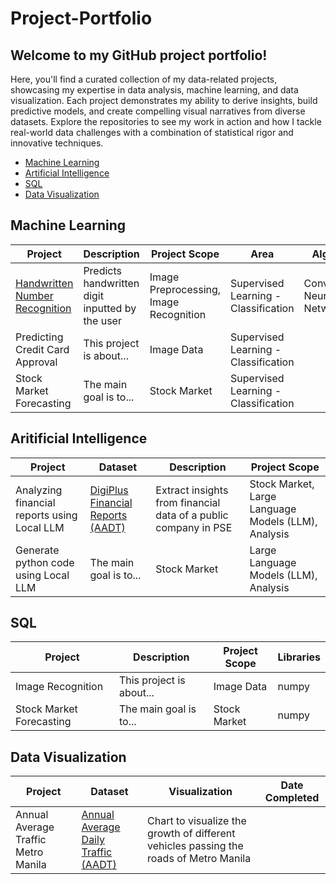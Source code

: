 # Project-Portfolio
## Welcome to my GitHub project portfolio! 
Here, you'll find a curated collection of my data-related projects, showcasing my expertise in data analysis, machine learning, and data visualization. Each project demonstrates my ability to derive insights, build predictive models, and create compelling visual narratives from diverse datasets. Explore the repositories to see my work in action and how I tackle real-world data challenges with a combination of statistical rigor and innovative techniques.

* [Machine Learning](#Machine-Learning)
* [Artificial Intelligence](#Artificial-Intelligence)
* [SQL](#SQL)
* [Data Visualization](#Data-Visualization)

## Machine Learning
| Project                         | Description                                     | Project Scope  |   Area              | Algorithm             |
|---------------------------------|-------------------------------------------------|----------------|---------------------|-----------------------|
| [Handwritten Number Recognition](https://github.com/jcpunzalan123/handwritten-recognition) | Predicts handwritten digit inputted by the user | Image Preprocessing, Image Recognition | Supervised Learning - Classification | Convolutional Neural Network  |
| Predicting Credit Card Approval | This project is about...                        | Image Data     |   Supervised Learning - Classification  |
| Stock Market Forecasting        | The main goal is to...                          | Stock Market   |   Supervised Learning - Classification  |



## Aritificial Intelligence
| Project                               | Dataset                               | Description    |   Project Scope |
|---------------------------------------|---------------------------------------|----------------|-----------------|
| Analyzing financial reports using Local LLM | [DigiPlus Financial Reports (AADT)](https://edge.pse.com.ph/financialReports/form.do)  | Extract insights from financial data of a public company in PSE   |   Stock Market, Large Language Models (LLM), Analysis     |
| Generate python code using Local LLM  | The main goal is to...                | Stock Market   |   Large Language Models (LLM), Analysis  |


## SQL
| Project                   | Description                           | Project Scope  |   Libraries |
|---------------------------|---------------------------------------|----------------|-------------|
| Image Recognition         | This project is about...              | Image Data     |   numpy     |
| Stock Market Forecasting  | The main goal is to...                | Stock Market   |   numpy     |


## Data Visualization
| Project                   | Dataset                           | Visualization  |   Date Completed |
|---------------------------|---------------------------------------|----------------|-------------|
|Annual Average Traffic Metro Manila| [Annual Average Daily Traffic (AADT)](https://data.gov.ph/index/public/dataset/Annual%20Average%20Daily%20Traffic%20%28AADT%29/ua1r4ams-fav9-yyqw-kdww-kjbqxpiev6la) | Chart to visualize the growth of different vehicles passing the roads of Metro Manila    |      |
